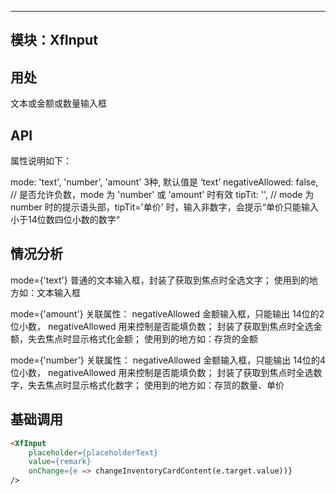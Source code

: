 
---
模块：XfInput
---

## 用处
文本或金额或数量输入框


## API
属性说明如下：

mode: 'text', 'number', 'amount' 3种, 默认值是 ‘text’
negativeAllowed: false, // 是否允许负数，mode 为 'number' 或 'amount' 时有效
tipTit: '',  // mode 为 number 时的提示语头部，tipTit='单价' 时，输入非数字，会提示“单价只能输入小于14位数四位小数的数字“


## 情况分析

mode={'text'}
普通的文本输入框，封装了获取到焦点时全选文字；
使用到的地方如：文本输入框

mode={'amount'}
关联属性： negativeAllowed
金额输入框，只能输出 14位的2位小数， negativeAllowed 用来控制是否能填负数；
封装了获取到焦点时全选金额，失去焦点时显示格式化金额；
使用到的地方如：存货的金额

mode={'number'}
关联属性： negativeAllowed
金额输入框，只能输出 14位的4位小数， negativeAllowed 用来控制是否能填负数；
封装了获取到焦点时全选数字，失去焦点时显示格式化数字；
使用到的地方如：存货的数量、单价


## 基础调用
```html
<XfInput
    placeholder={placeholderText}
    value={remark}
    onChange={e => changeInventoryCardContent(e.target.value))}
/>

```